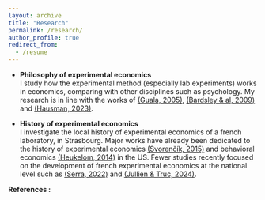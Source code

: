 ```yaml
---
layout: archive
title: "Research"
permalink: /research/
author_profile: true
redirect_from:
  - /resume
---
```


- **Philosophy of experimental economics**   
I study how the experimental method (especially lab experiments) works in economics, comparing with other disciplines such as psychology. My research is in line with the works of [(Guala, 2005)](https://www.cambridge.org/core/books/methodology-of-experimental-economics/1333D78666AE8C93062FB80AF0A41CCC), [(Bardsley & al, 2009)](https://press.princeton.edu/books/hardcover/9780691124797/experimental-economics) and [(Hausman, 2023)](https://www.cambridge.org/core/books/inexact-and-separate-science-of-economics/D72C7ED18808BB691895934A9881740B).

- **History of experimental economics**   
I investigate the local history of experimental economics of a french laboratory, in Strasbourg. Major works have already been dedicated to the history of experimental economics [(Svorenčík, 2015)](https://papers.ssrn.com/sol3/papers.cfm?abstract_id=2560026) and behavioral economics [(Heukelom, 2014)](https://www.cambridge.org/core/books/abs/behavioral-economics/behavioral-economics-a-history/5FA5BE1B3DD59A52BC0BBDD347026BE2) in the US. Fewer studies recently focused on the development of french experimental economics at the national level such as [(Serra, 2022)](https://www.pulm.fr/index.php/default/la-revolution-experimentale-en-economie-numerique.html) and [(Jullien & Truc, 2024)](https://www.tandfonline.com/doi/full/10.1080/09672567.2024.2415000).

**References :**   



